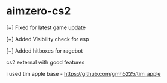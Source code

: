 # aimzero-cs2
[+] Fixed for latest game update

[+] Added Visibility check for esp

[+] Added hitboxes for ragebot

cs2 external with good features

i used tim apple base - https://github.com/gmh5225/tim_apple
